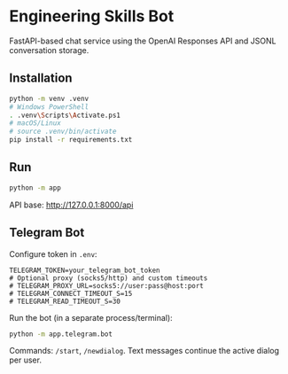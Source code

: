 # Engineering Skills Bot

FastAPI-based chat service using the OpenAI Responses API and JSONL conversation storage.

## Installation

```bash
python -m venv .venv
# Windows PowerShell
. .venv\Scripts\Activate.ps1
# macOS/Linux
# source .venv/bin/activate
pip install -r requirements.txt
```

## Run

```bash
python -m app
```

API base: http://127.0.0.1:8000/api

## Telegram Bot

Configure token in `.env`:

```
TELEGRAM_TOKEN=your_telegram_bot_token
# Optional proxy (socks5/http) and custom timeouts
# TELEGRAM_PROXY_URL=socks5://user:pass@host:port
# TELEGRAM_CONNECT_TIMEOUT_S=15
# TELEGRAM_READ_TIMEOUT_S=30
```

Run the bot (in a separate process/terminal):

```bash
python -m app.telegram.bot
```

Commands: `/start`, `/newdialog`. Text messages continue the active dialog per user.
